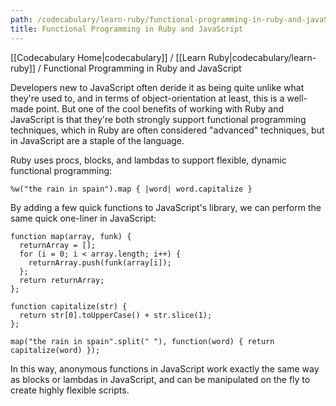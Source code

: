 ```yaml
---
path: /codecabulary/learn-ruby/functional-programming-in-ruby-and-javaScript
title: Functional Programming in Ruby and JavaScript
---
```

[[Codecabulary Home|codecabulary]] / [[Learn Ruby|codecabulary/learn-ruby]] / Functional Programming in Ruby and JavaScript


<!-- ---title: Functional Programming in Ruby and JavaScript -->

Developers new to JavaScript often deride it as being quite unlike what they're used to, and in terms of object-orientation at least, this is a well-made point. But one of the cool benefits of working with Ruby and JavaScript is that they're both strongly support functional programming techniques, which in Ruby are often considered "advanced" techniques, but in JavaScript are a staple of the language. 

Ruby uses procs, blocks, and lambdas to support flexible, dynamic functional programming:

	%w("the rain in spain").map { |word| word.capitalize } 
	
By adding a few quick functions to JavaScript's library, we can perform the same quick one-liner in JavaScript:

	function map(array, funk) {
	  returnArray = [];
	  for (i = 0; i < array.length; i++) {
	    returnArray.push(funk(array[i]);
	  };
	  return returnArray;
	};
	
	function capitalize(str) {
	  return str[0].toUpperCase() + str.slice(1);
	};
	
	map("the rain in spain".split(" "), function(word) { return capitalize(word) });
	
In this way, anonymous functions in JavaScript work exactly the same way as blocks or lambdas in JavaScript, and can be manipulated on the fly to create highly flexible scripts.
